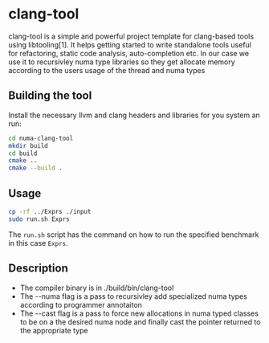 # clang-tool
clang-tool is a simple and powerful project template for clang-based tools using libtooling[1]. It helps getting started to write standalone tools useful for refactoring, static code analysis, auto-completion etc. In our case we use it to recursivley numa type libraries so they get allocate memory according to the users usage of the thread and numa types

## Building the tool
Install the necessary llvm and clang headers and libraries for you system an run:

```bash
cd numa-clang-tool
mkdir build
cd build
cmake ..
cmake --build .
```

## Usage

```bash
cp -rf ../Exprs ./input
sudo run.sh Exprs
```
The ```run.sh``` script has the command on how to run the specified  benchmark in this case ```Exprs```.


## Description
* The compiler binary is in ./build/bin/clang-tool
* The  --numa flag is a pass to recursivley add specialized numa types according to programmer annotaiton
* The --cast flag is a pass to force new allocations in numa typed classes to be on a the desired numa node and finally cast the pointer returned to the appropriate type
